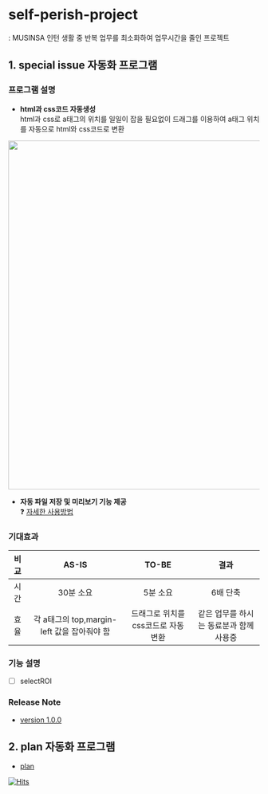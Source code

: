 # self-perish-project
: MUSINSA 인턴 생활 중 반복 업무를 최소화하여 업무시간을 줄인 프로젝트
## 1. special issue 자동화 프로그램 
### 프로그램 설명
- **html과 css코드 자동생성**  
html과 css로 a태그의 위치를 일일이 잡을 필요없이 드래그를 이용하여 a태그 위치를 자동으로 html와 css코드로 변환
<img src="./special-issue/src/gif/2x/gif_04.gif" width="700">
<br/>

- **자동 파일 저장 및 미리보기 기능 제공**  
❓ [자세한 사용방법](https://github.com/ynawhocodes/self-perish-project/tree/master/special-issue)

### 기대효과
| 비교 | AS-IS | TO-BE | 결과 |
|:--------:|:--------:|:--------:|:----:|
| 시간 | 30분 소요 | 5분 소요 | 6배 단축 |
| 효율 | 각 a태그의 top,margin-left 값을 잡아줘야 함 | 드래그로 위치를 css코드로 자동 변환 | 같은 업무를 하시는 동료분과 함께 사용중 |

### 기능 설명
- [ ] selectROI

### Release Note  
- [version 1.0.0](https://github.com/ynawhocodes/self-perish-project/blob/master/special-issue/release/sp-auto_v.1.0.0.zip)



## 2. plan 자동화 프로그램
- [plan](https://github.com/ynawhocodes/self-perish-project/tree/master/plan)



[![Hits](https://hits.seeyoufarm.com/api/count/incr/badge.svg?url=https%3A%2F%2Fgithub.com%2Fynawhocodes%2Fhit-counter&count_bg=%23C1C1C1&title_bg=%23555555&icon=&icon_color=%23EEEEEE&title=hits&edge_flat=true)](https://hits.seeyoufarm.com)




